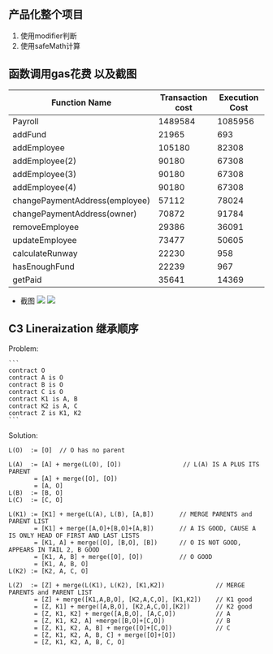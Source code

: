## 产品化整个项目
1. 使用modifier判断  
2. 使用safeMath计算  

## 函数调用gas花费 以及截图

| Function Name | Transaction cost | Execution Cost |
| - | - | - |
| Payroll | 1489584 | 1085956 |
| addFund | 21965 | 693 |
| addEmployee | 105180 | 82308 |
| addEmployee(2) | 90180 | 67308 |
| addEmployee(3) | 90180 | 67308 |
| addEmployee(4) | 90180 | 67308 |
| changePaymentAddress(employee) | 57112 | 78024 |
| changePaymentAddress(owner) | 70872 | 91784 |
| removeEmployee | 29386 | 36091 |
| updateEmployee | 73477| 50605|
| calculateRunway | 22230 | 958 |
| hasEnoughFund | 22239 | 967 |
| getPaid | 35641 | 14369 |

* 截图
![](https://github.com/renaissanxe/Team_H/raw/074_%E6%9D%A8%E9%AA%A5/projects/lesson-3/calling1.jpg)
![](https://github.com/renaissanxe/Team_H/raw/074_%E6%9D%A8%E9%AA%A5/projects/lesson-3/calling2.jpg)

## C3 Lineraization 继承顺序

Problem:

    ```
    contract O
    contract A is O
    contract B is O
    contract C is O
    contract K1 is A, B
    contract K2 is A, C
    contract Z is K1, K2
    ```

Solution:   

```
L(O)  := [O]  // O has no parent

L(A)  := [A] + merge(L(O), [O])                 // L(A) IS A PLUS ITS PARENT
       = [A] + merge([O], [O])
       = [A, O]
L(B)  := [B, O]
L(C)  := [C, O]

L(K1) := [K1] + merge(L(A), L(B), [A,B])       // MERGE PARENTS and PARENT LIST
       = [K1] + merge([A,O]+[B,O]+[A,B])       // A IS GOOD, CAUSE A IS ONLY HEAD OF FIRST AND LAST LISTS
       = [K1, A] + merge([O], [B,O], [B])      // O IS NOT GOOD, APPEARS IN TAIL 2, B GOOD
       = [K1, A, B] + merge([O], [O])          // O GOOD
       = [K1, A, B, O]
L(K2) := [K2, A, C, O]

L(Z)  := [Z] + merge(L(K1), L(K2), [K1,K2])              // MERGE PARENTS and PARENT LIST
       = [Z] + merge([K1,A,B,O], [K2,A,C,O], [K1,K2])    // K1 good
       = [Z, K1] + merge([A,B,O], [K2,A,C,O],[K2])       // K2 good
       = [Z, K1, K2] + merge([A,B,O], [A,C,O])           // A
       = [Z, K1, K2, A] +merge([B,O]+[C,O])              // B
       = [Z, K1, K2, A, B] + merge([O]+[C,O])            // C
       = [Z, K1, K2, A, B, C] + merge([O]+[O])
       = [Z, K1, K2, A, B, C, O]
```
    


